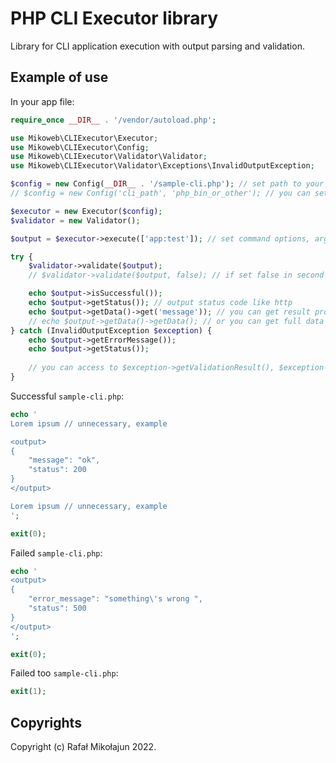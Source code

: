 # PHP CLI Executor library

Library for CLI application execution with output parsing and validation.

## Example of use

In your app file:

```php
require_once __DIR__ . '/vendor/autoload.php';

use Mikoweb\CLIExecutor\Executor;
use Mikoweb\CLIExecutor\Config;
use Mikoweb\CLIExecutor\Validator\Validator;
use Mikoweb\CLIExecutor\Validator\Exceptions\InvalidOutputException;

$config = new Config(__DIR__ . '/sample-cli.php'); // set path to your CLI script
// $config = new Config('cli_path', 'php_bin_or_other'); // you can set php bin path

$executor = new Executor($config);
$validator = new Validator();

$output = $executor->execute(['app:test']); // set command options, arguments etc.

try {
    $validator->validate($output);
    // $validator->validate($output, false); // if set false in second argument method not throw exception and return ValidationResultInterface

    echo $output->isSuccessful());
    echo $output->getStatus()); // output status code like http
    echo $output->getData()->get('message')); // you can get result property
    // echo $output->getData()->getData(); // or you can get full data
} catch (InvalidOutputException $exception) {
    echo $output->getErrorMessage());
    echo $output->getStatus());
    
    // you can access to $exception->getValidationResult(), $exception->getMessage(), $exception->getCode() etc. 
}
```

Successful `sample-cli.php`:

```php
echo '
Lorem ipsum // unnecessary, example

<output>
{
    "message": "ok",
    "status": 200
}
</output>

Lorem ipsum // unnecessary, example
';

exit(0);
```

Failed `sample-cli.php`:

```php
echo '
<output>
{
    "error_message": "something\'s wrong ",
    "status": 500
}
</output>
';

exit(0);
```

Failed too `sample-cli.php`:

```php
exit(1);
```

## Copyrights

Copyright (c) Rafał Mikołajun 2022.